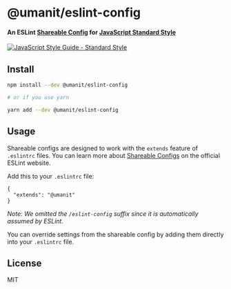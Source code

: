 # @umanit/eslint-config

#### An ESLint [Shareable Config](http://eslint.org/docs/developer-guide/shareable-configs) for [JavaScript Standard Style](http://standardjs.com)

[![JavaScript Style Guide - Standard Style](https://cdn.rawgit.com/standard/standard/master/badge.svg)](http://standardjs.com)

## Install

```bash
npm install --dev @umanit/eslint-config

# or if you use yarn

yarn add --dev @umanit/eslint-config
```

## Usage

Shareable configs are designed to work with the `extends` feature of `.eslintrc` files.
You can learn more about
[Shareable Configs](http://eslint.org/docs/developer-guide/shareable-configs) on the
official ESLint website.

Add this to your `.eslintrc` file:

```
{
  "extends": "@umanit"
}
```

*Note: We omitted the `/eslint-config` suffix since it is automatically assumed by ESLint.*

You can override settings from the shareable config by adding them directly into your
`.eslintrc` file.

## License

MIT

